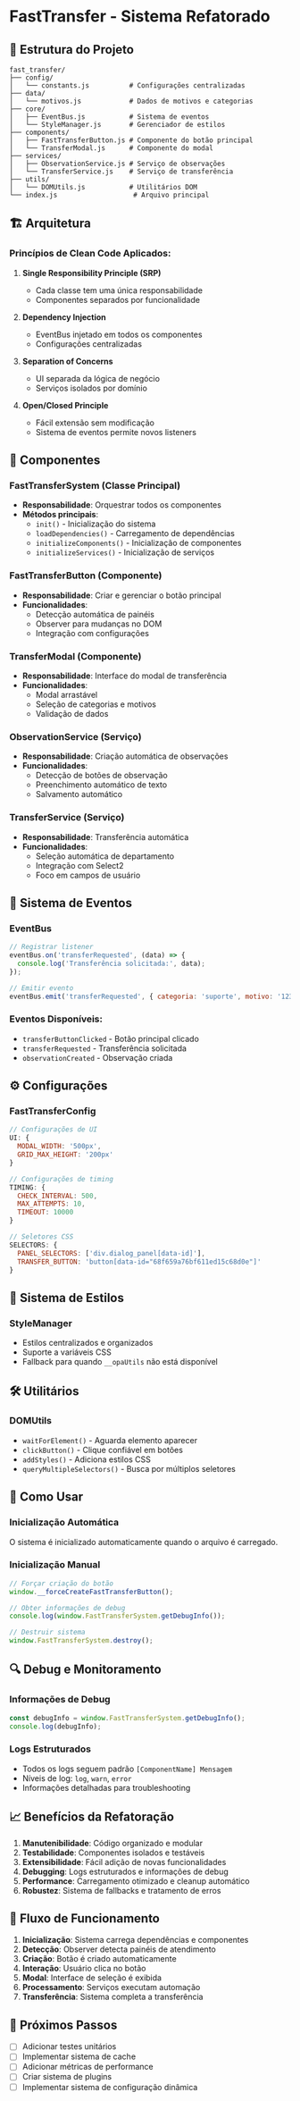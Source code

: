 # FastTransfer - Sistema Refatorado

## 📁 Estrutura do Projeto

```
fast_transfer/
├── config/
│   └── constants.js          # Configurações centralizadas
├── data/
│   └── motivos.js            # Dados de motivos e categorias
├── core/
│   ├── EventBus.js           # Sistema de eventos
│   └── StyleManager.js       # Gerenciador de estilos
├── components/
│   ├── FastTransferButton.js # Componente do botão principal
│   └── TransferModal.js      # Componente do modal
├── services/
│   ├── ObservationService.js # Serviço de observações
│   └── TransferService.js    # Serviço de transferência
├── utils/
│   └── DOMUtils.js           # Utilitários DOM
└── index.js                   # Arquivo principal
```

## 🏗️ Arquitetura

### **Princípios de Clean Code Aplicados:**

1. **Single Responsibility Principle (SRP)**
   - Cada classe tem uma única responsabilidade
   - Componentes separados por funcionalidade

2. **Dependency Injection**
   - EventBus injetado em todos os componentes
   - Configurações centralizadas

3. **Separation of Concerns**
   - UI separada da lógica de negócio
   - Serviços isolados por domínio

4. **Open/Closed Principle**
   - Fácil extensão sem modificação
   - Sistema de eventos permite novos listeners

## 🔧 Componentes

### **FastTransferSystem** (Classe Principal)
- **Responsabilidade**: Orquestrar todos os componentes
- **Métodos principais**:
  - `init()` - Inicialização do sistema
  - `loadDependencies()` - Carregamento de dependências
  - `initializeComponents()` - Inicialização de componentes
  - `initializeServices()` - Inicialização de serviços

### **FastTransferButton** (Componente)
- **Responsabilidade**: Criar e gerenciar o botão principal
- **Funcionalidades**:
  - Detecção automática de painéis
  - Observer para mudanças no DOM
  - Integração com configurações

### **TransferModal** (Componente)
- **Responsabilidade**: Interface do modal de transferência
- **Funcionalidades**:
  - Modal arrastável
  - Seleção de categorias e motivos
  - Validação de dados

### **ObservationService** (Serviço)
- **Responsabilidade**: Criação automática de observações
- **Funcionalidades**:
  - Detecção de botões de observação
  - Preenchimento automático de texto
  - Salvamento automático

### **TransferService** (Serviço)
- **Responsabilidade**: Transferência automática
- **Funcionalidades**:
  - Seleção automática de departamento
  - Integração com Select2
  - Foco em campos de usuário

## 🎯 Sistema de Eventos

### **EventBus**
```javascript
// Registrar listener
eventBus.on('transferRequested', (data) => {
  console.log('Transferência solicitada:', data);
});

// Emitir evento
eventBus.emit('transferRequested', { categoria: 'suporte', motivo: '123' });
```

### **Eventos Disponíveis:**
- `transferButtonClicked` - Botão principal clicado
- `transferRequested` - Transferência solicitada
- `observationCreated` - Observação criada

## ⚙️ Configurações

### **FastTransferConfig**
```javascript
// Configurações de UI
UI: {
  MODAL_WIDTH: '500px',
  GRID_MAX_HEIGHT: '200px'
}

// Configurações de timing
TIMING: {
  CHECK_INTERVAL: 500,
  MAX_ATTEMPTS: 10,
  TIMEOUT: 10000
}

// Seletores CSS
SELECTORS: {
  PANEL_SELECTORS: ['div.dialog_panel[data-id]'],
  TRANSFER_BUTTON: 'button[data-id="68f659a76bf611ed15c68d0e"]'
}
```

## 🎨 Sistema de Estilos

### **StyleManager**
- Estilos centralizados e organizados
- Suporte a variáveis CSS
- Fallback para quando `__opaUtils` não está disponível

## 🛠️ Utilitários

### **DOMUtils**
- `waitForElement()` - Aguarda elemento aparecer
- `clickButton()` - Clique confiável em botões
- `addStyles()` - Adiciona estilos CSS
- `queryMultipleSelectors()` - Busca por múltiplos seletores

## 🚀 Como Usar

### **Inicialização Automática**
O sistema é inicializado automaticamente quando o arquivo é carregado.

### **Inicialização Manual**
```javascript
// Forçar criação do botão
window.__forceCreateFastTransferButton();

// Obter informações de debug
console.log(window.FastTransferSystem.getDebugInfo());

// Destruir sistema
window.FastTransferSystem.destroy();
```

## 🔍 Debug e Monitoramento

### **Informações de Debug**
```javascript
const debugInfo = window.FastTransferSystem.getDebugInfo();
console.log(debugInfo);
```

### **Logs Estruturados**
- Todos os logs seguem padrão `[ComponentName] Mensagem`
- Níveis de log: `log`, `warn`, `error`
- Informações detalhadas para troubleshooting

## 📈 Benefícios da Refatoração

1. **Manutenibilidade**: Código organizado e modular
2. **Testabilidade**: Componentes isolados e testáveis
3. **Extensibilidade**: Fácil adição de novas funcionalidades
4. **Debugging**: Logs estruturados e informações de debug
5. **Performance**: Carregamento otimizado e cleanup automático
6. **Robustez**: Sistema de fallbacks e tratamento de erros

## 🔄 Fluxo de Funcionamento

1. **Inicialização**: Sistema carrega dependências e componentes
2. **Detecção**: Observer detecta painéis de atendimento
3. **Criação**: Botão é criado automaticamente
4. **Interação**: Usuário clica no botão
5. **Modal**: Interface de seleção é exibida
6. **Processamento**: Serviços executam automação
7. **Transferência**: Sistema completa a transferência

## 🎯 Próximos Passos

- [ ] Adicionar testes unitários
- [ ] Implementar sistema de cache
- [ ] Adicionar métricas de performance
- [ ] Criar sistema de plugins
- [ ] Implementar sistema de configuração dinâmica
